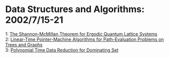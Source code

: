 # Data Structures and Algorithms: 2002/7/15-21  
1: [The Shannon-McMillan Theorem for Ergodic Quantum Lattice Systems](https://doi.org/10.48550/arXiv.math/0207121)  
2: [Linear-Time Pointer-Machine Algorithms for Path-Evaluation Problems on  Trees and Graphs](https://doi.org/10.48550/arXiv.cs/0207061)  
3: [Polynomial Time Data Reduction for Dominating Set](https://doi.org/10.48550/arXiv.cs/0207066)  